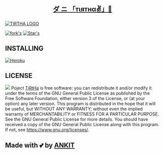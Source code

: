 <h2 align="center"> <a href="https://github.com/xNKIT/TIRTHA">ダ ニ ⁪⁬⁮⁮「тιятнα✌」💜</a></h2>

[![TIRTHA LOGO](https://te.legra.ph/file/10dba11a9397109e75e91.jpg)](https://github.com/xNKIT/LISA)

[![fork's](https://img.shields.io/github/forks/xNKIT/TIRTHA?label=Forks&logoColor=Black&style=social)](https://github.com/xNKIT)
[![Star's](https://img.shields.io/github/stars/xNKIT/TIRTHA?logoColor=Blue&style=social)](https://github.com/xNKIT)

## INSTALLING

[![Heroku](https://www.herokucdn.com/deploy/button.svg)](https://heroku.com/deploy?template=https://github.com/xNKIT/TIRTHA)


## LICENSE

![](https://www.gnu.org/graphics/gplv3-or-later.png)
Poject [TiRtHa](https://github.com/xNKIT/TIRTHA) is free software: you can redistribute it and/or modify
it under the terms of the GNU General Public License as published by
the Free Software Foundation, either version 3 of the License, or
(at your option) any later version.
This program is distributed in the hope that it will be useful,
but WITHOUT ANY WARRANTY; without even the implied warranty of
MERCHANTABILITY or FITNESS FOR A PARTICULAR PURPOSE.  See the
GNU General Public License for more details.
You should have received a copy of the GNU General Public License
along with this program. If not, see <https://www.gnu.org/licenses/>.

## Made with 💕 by [ANKIT](https://t.me/ThE_XnKiT)

